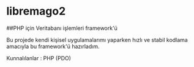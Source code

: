 # libremago2
##PHP için Veritabanı işlemleri framework'ü

Bu projede kendi kişisel uygulamalarımı yaparken hızlı ve stabil kodlama amacıyla bu framework'ü hazırladım.

Kunnalılanlar : PHP (PDO)
